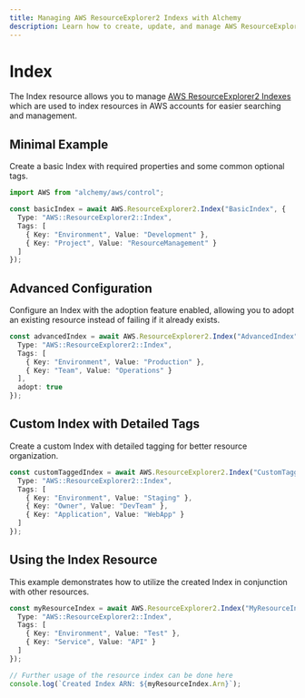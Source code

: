 ```yaml
---
title: Managing AWS ResourceExplorer2 Indexs with Alchemy
description: Learn how to create, update, and manage AWS ResourceExplorer2 Indexs using Alchemy Cloud Control.
---
```


# Index

The Index resource allows you to manage [AWS ResourceExplorer2 Indexes](https://docs.aws.amazon.com/resourceexplorer2/latest/userguide/) which are used to index resources in AWS accounts for easier searching and management.

## Minimal Example

Create a basic Index with required properties and some common optional tags.

```ts
import AWS from "alchemy/aws/control";

const basicIndex = await AWS.ResourceExplorer2.Index("BasicIndex", {
  Type: "AWS::ResourceExplorer2::Index",
  Tags: [
    { Key: "Environment", Value: "Development" },
    { Key: "Project", Value: "ResourceManagement" }
  ]
});
```

## Advanced Configuration

Configure an Index with the adoption feature enabled, allowing you to adopt an existing resource instead of failing if it already exists.

```ts
const advancedIndex = await AWS.ResourceExplorer2.Index("AdvancedIndex", {
  Type: "AWS::ResourceExplorer2::Index",
  Tags: [
    { Key: "Environment", Value: "Production" },
    { Key: "Team", Value: "Operations" }
  ],
  adopt: true
});
```

## Custom Index with Detailed Tags

Create a custom Index with detailed tagging for better resource organization.

```ts
const customTaggedIndex = await AWS.ResourceExplorer2.Index("CustomTaggedIndex", {
  Type: "AWS::ResourceExplorer2::Index",
  Tags: [
    { Key: "Environment", Value: "Staging" },
    { Key: "Owner", Value: "DevTeam" },
    { Key: "Application", Value: "WebApp" }
  ]
});
```

## Using the Index Resource

This example demonstrates how to utilize the created Index in conjunction with other resources.

```ts
const myResourceIndex = await AWS.ResourceExplorer2.Index("MyResourceIndex", {
  Type: "AWS::ResourceExplorer2::Index",
  Tags: [
    { Key: "Environment", Value: "Test" },
    { Key: "Service", Value: "API" }
  ]
});

// Further usage of the resource index can be done here
console.log(`Created Index ARN: ${myResourceIndex.Arn}`);
```